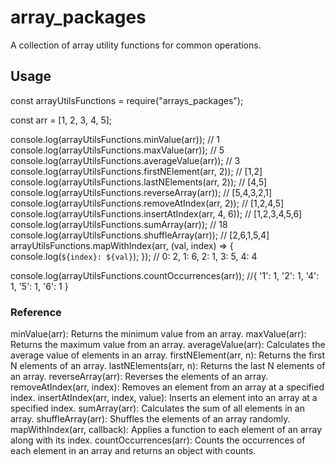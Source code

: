 # array_packages

A collection of array utility functions for common operations.

## Usage

const arrayUtilsFunctions = require("arrays_packages");

const arr = [1, 2, 3, 4, 5];

console.log(arrayUtilsFunctions.minValue(arr)); // 1
console.log(arrayUtilsFunctions.maxValue(arr)); // 5
console.log(arrayUtilsFunctions.averageValue(arr)); // 3
console.log(arrayUtilsFunctions.firstNElement(arr, 2)); // [1,2]
console.log(arrayUtilsFunctions.lastNElements(arr, 2)); // [4,5]
console.log(arrayUtilsFunctions.reverseArray(arr)); // [5,4,3,2,1]
console.log(arrayUtilsFunctions.removeAtIndex(arr, 2)); // [1,2,4,5]
console.log(arrayUtilsFunctions.insertAtIndex(arr, 4, 6)); // [1,2,3,4,5,6]
console.log(arrayUtilsFunctions.sumArray(arr)); // 18
console.log(arrayUtilsFunctions.shuffleArray(arr)); // [2,6,1,5,4]
arrayUtilsFunctions.mapWithIndex(arr, (val, index) => {
console.log(`${index}: ${val}`);
}); // 0: 2, 1: 6, 2: 1, 3: 5, 4: 4

console.log(arrayUtilsFunctions.countOccurrences(arr)); //{ '1': 1, '2': 1, '4': 1, '5': 1, '6': 1 }

### Reference

minValue(arr): Returns the minimum value from an array.
maxValue(arr): Returns the maximum value from an array.
averageValue(arr): Calculates the average value of elements in an array.
firstNElement(arr, n): Returns the first N elements of an array.
lastNElements(arr, n): Returns the last N elements of an array.
reverseArray(arr): Reverses the elements of an array.
removeAtIndex(arr, index): Removes an element from an array at a specified index.
insertAtIndex(arr, index, value): Inserts an element into an array at a specified index.
sumArray(arr): Calculates the sum of all elements in an array.
shuffleArray(arr): Shuffles the elements of an array randomly.
mapWithIndex(arr, callback): Applies a function to each element of an array along with its index.
countOccurrences(arr): Counts the occurrences of each element in an array and returns an object with counts.

